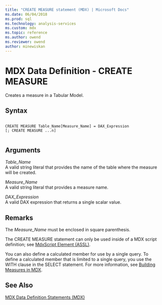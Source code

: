 ```yaml
---
title: "CREATE MEASURE statement (MDX) | Microsoft Docs"
ms.date: 06/04/2018
ms.prod: sql
ms.technology: analysis-services
ms.custom: mdx
ms.topic: reference
ms.author: owend
ms.reviewer: owend
author: minewiskan
---
```

# MDX Data Definition - CREATE MEASURE


  Creates a measure in a Tabular Model.  
  
## Syntax  
  
```  
  
CREATE MEASURE Table_Name[Measure_Name] = DAX_Expression  
[; CREATE MEASURE ...n]  
  
```  
  
## Arguments  
 *Table_Name*  
 A valid string literal that provides the name of the table where the measure will be created.  
  
 *Measure_Name*  
 A valid string literal that provides a measure name.  
  
 *DAX_Expression*  
 A valid DAX expression that returns a single scalar value.  
  
## Remarks  
 The *Measure_Name*  must be enclosed in square parenthesis.  
  
 The CREATE MEASURE statement can only be used inside of a MDX script definition; see [MdxScript Element &#40;ASSL&#41;](https://docs.microsoft.com/bi-reference/assl/objects/mdxscript-element-assl).  
  
 You can also define a calculated member for use by a single query. To define a calculated member that is limited to a single query, you use the WITH clause in the SELECT statement. For more information, see [Building Measures in MDX](../analysis-services/multidimensional-models/mdx/mdx-building-measures.md).  
  
## See Also  
 [MDX Data Definition Statements &#40;MDX&#41;](../mdx/mdx-data-definition-statements-mdx.md)  
  
  
